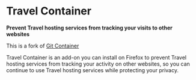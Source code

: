 # Travel Container

**Prevent Travel hosting services from tracking your visits to other websites**

This is a fork of [Git Container](https://github.com/SleepingPanda/contain-git)

Travel Container is an add-on you can install on Firefox to prevent Travel hosting services from tracking your activity on other websites, so you can continue to use Travel hosting services while protecting your privacy.
